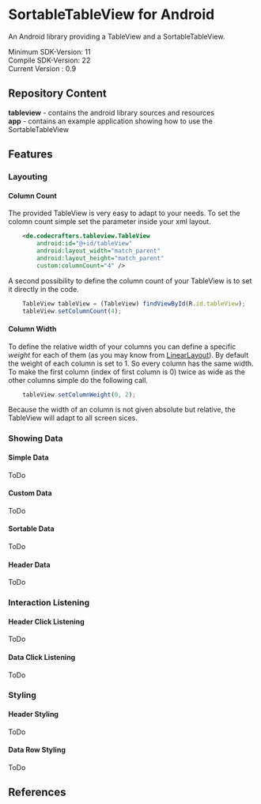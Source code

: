 # SortableTableView for Android
An Android library providing a TableView and a SortableTableView. 

Minimum SDK-Version: 11  
Compile SDK-Version: 22  
Current Version : 0.9  
  
## Repository Content
**tableview** - contains the android library sources and resources  
**app** - contains an example application showing how to use the SortableTableView  
  
## Features
### Layouting
#### Column Count
The provided TableView is very easy to adapt to your needs. To set the colomn count simple set the parameter inside your xml layout.  
```xml
	<de.codecrafters.tableview.TableView
        android:id="@+id/tableView"
        android:layout_width="match_parent"
        android:layout_height="match_parent"
        custom:columnCount="4" />
```
A second possibility to define the column count of your TableView is to set it directly in the code.
```javascript
	TableView tableView = (TableView) findViewById(R.id.tableView);
	tableView.setColumnCount(4);
```

#### Column Width
To define the relative width of your columns you can define a specific *weight* for each of them (as you may know from [LinearLayout](http://developer.android.com/guide/topics/ui/layout/linear.html)). By default the weight of each column is set to 1. So every column has the same width. To make the first column (index of first column is 0) twice as wide as the other columns simple do the following call.
```javascript
	tableView.setColumnWeight(0, 2);
```
Because the width of an column is not given absolute but relative, the TableView will adapt to all screen sices.

### Showing Data
#### Simple Data
ToDo
#### Custom Data
ToDo
#### Sortable Data
ToDo
#### Header Data
ToDo

### Interaction Listening
#### Header Click Listening
ToDo
#### Data Click Listening
ToDo

### Styling
#### Header Styling
ToDo
#### Data Row Styling
ToDo
  
## References
